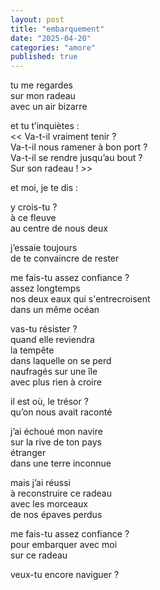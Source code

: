 ```yaml
---
layout: post
title: "embarquement"
date: "2025-04-20"
categories: "amore"
published: true
---
```


tu me regardes  
sur mon radeau  
avec un air bizarre  

et tu t’inquiètes :  
<< Va-t-il vraiment tenir ?  
Va-t-il nous ramener à bon port ?  
Va-t-il se rendre jusqu’au bout ?  
Sur son radeau !  >>  

et moi, je te dis :  

y crois-tu ?  
à ce fleuve  
au centre de nous deux   

j’essaie toujours  
de te convaincre de rester  

me fais-tu assez confiance ?  
assez longtemps  
nos deux eaux qui s'entrecroisent   
dans un même océan   

vas-tu résister ?  
quand elle reviendra  
la tempête  
dans laquelle on se perd  
naufragés sur une île  
avec plus rien à croire  

il est où, le trésor ?  
qu’on nous avait raconté  

j’ai échoué mon navire  
sur la rive de ton pays  
étranger  
dans une terre inconnue  

mais j’ai réussi  
à reconstruire ce radeau  
avec les morceaux  
de nos épaves perdus  

me fais-tu assez confiance ?    
pour embarquer avec moi  
sur ce radeau  

veux-tu encore naviguer ?  
